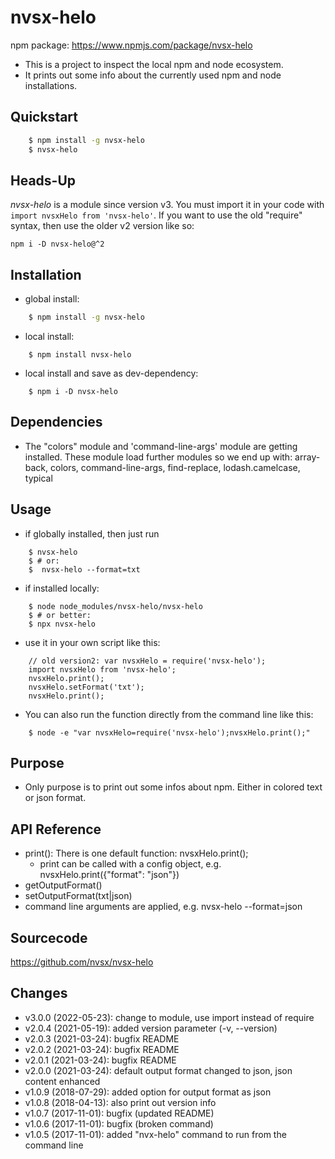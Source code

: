 # nvsx-helo

npm package: https://www.npmjs.com/package/nvsx-helo

* This is a project to inspect the local npm and node ecosystem. 
* It prints out some info about the currently used npm and node installations. 

## Quickstart
```sh
    $ npm install -g nvsx-helo
    $ nvsx-helo
```

## Heads-Up
<i>nvsx-helo</i> is a module since version v3. You must import it in your code with 
```import nvsxHelo from 'nvsx-helo'```. 
If you want to use the old "require" syntax, then use the older v2 version like so:
```
npm i -D nvsx-helo@^2
```

## Installation
* global install: 
```sh
    $ npm install -g nvsx-helo
```
* local install: 
```
    $ npm install nvsx-helo
```
* local install and save as dev-dependency: 
```
    $ npm i -D nvsx-helo
```

## Dependencies
* The "colors" module and 'command-line-args' module are getting installed. These module load further modules so we end up with: 
array-back, colors, command-line-args, find-replace, lodash.camelcase, typical

## Usage
* if globally installed, then just run 
```
    $ nvsx-helo
    $ # or:
    $  nvsx-helo --format=txt
````

* if installed locally: 
```
    $ node node_modules/nvsx-helo/nvsx-helo
    $ # or better:
    $ npx nvsx-helo
```
* use it in your own script like this:
```
    // old version2: var nvsxHelo = require('nvsx-helo');  
    import nvsxHelo from 'nvsx-helo';
    nvsxHelo.print();
    nvsxHelo.setFormat('txt');
    nvsxHelo.print();
```
* You can also run the function directly from the command line like this:
```
    $ node -e "var nvsxHelo=require('nvsx-helo');nvsxHelo.print();"
```

## Purpose
* Only purpose is to print out some infos about npm. Either in colored text or json format. 

## API Reference
* print(): There is one default function: nvsxHelo.print();
  * print can be called with a config object, e.g. nvsxHelo.print({"format": "json"})
* getOutputFormat()
* setOutputFormat(txt|json)
* command line arguments are applied, e.g. nvsx-helo --format=json

## Sourcecode
https://github.com/nvsx/nvsx-helo

## Changes
* v3.0.0 (2022-05-23): change to module, use import instead of require
* v2.0.4 (2021-05-19): added version parameter (-v, --version)
* v2.0.3 (2021-03-24): bugfix README
* v2.0.2 (2021-03-24): bugfix README
* v2.0.1 (2021-03-24): bugfix README
* v2.0.0 (2021-03-24): default output format changed to json, json content enhanced
* v1.0.9 (2018-07-29): added option for output format as json
* v1.0.8 (2018-04-13): also print out version info
* v1.0.7 (2017-11-01): bugfix (updated README)
* v1.0.6 (2017-11-01): bugfix (broken command)
* v1.0.5 (2017-11-01): added "nvx-helo" command to run from the command line
